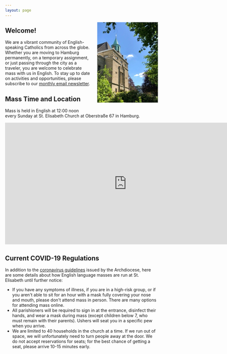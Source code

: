 ```yaml
---
layout: page
---
```


<img src="assets/images/home.jpg" alt="St. Elisabeth Church in Hamburg" style="width: 200px; float: right; margin: 0 0 20px 20px;">

## Welcome!
We are a vibrant community of English-speaking Catholics from across the globe.
Whether you are moving to Hamburg permanently, on a temporary assignment, or just passing through the city as a traveler, you are welcome to celebrate mass with us in English.
To stay up to date on activities and opportunities, please subscribe to our [monthly email newsletter](/newsletter).

## Mass Time and Location
Mass is held in English at 12:00 noon every Sunday at St. Elisabeth Church at Oberstraße 67 in Hamburg.

<div class="map-responsive">
  <iframe width="800" height="400" id="gmap_canvas" src="https://maps.google.com/maps?q=Kath.%20Kirchengemeinde%20St.%20Elisabeth%20Hamburg&t=&z=13&ie=UTF8&iwloc=&output=embed" frameborder="0" scrolling="no" marginheight="0" marginwidth="0"></iframe>
</div>

<div class="notice">
  <h2>Current COVID-19 Regulations</h2>
  <p>In addition to the <a href="https://www.erzbistum-hamburg.de/Themenbereich-Corona_Coronavirus-Erzbistum-Hamburg">coronavirus guidelines</a> issued by the Archdiocese, here are some details about how English language masses are run at St. Elisabeth until further notice:</p>
  <ul>
    <li>If you have any symptoms of illness, if you are in a high-risk group, or if you aren't able to sit for an hour with a mask fully covering your nose and mouth, please don't attend mass in person. There are many options for attending mass online.</li>
    <li>All parishioners will be required to sign in at the entrance, disinfect their hands, and wear a mask during mass (except children below 7, who must remain with their parents). Ushers will seat you in a specific pew when you arrive.</li>
    <li>We are limited to 40 households in the church at a time. If we run out of space, we will unfortunately need to turn people away at the door. We do not accept reservations for seats; for the best chance of getting a seat, please arrive 10-15 minutes early.</li>
  </ul>
</div>
